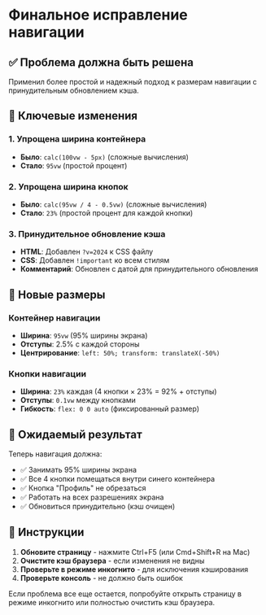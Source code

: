 # Финальное исправление навигации

## ✅ Проблема должна быть решена

Применил более простой и надежный подход к размерам навигации с принудительным обновлением кэша.

## 🔧 Ключевые изменения

### 1. Упрощена ширина контейнера
- **Было**: `calc(100vw - 5px)` (сложные вычисления)
- **Стало**: `95vw` (простой процент)

### 2. Упрощена ширина кнопок
- **Было**: `calc(95vw / 4 - 0.5vw)` (сложные вычисления)
- **Стало**: `23%` (простой процент для каждой кнопки)

### 3. Принудительное обновление кэша
- **HTML**: Добавлен `?v=2024` к CSS файлу
- **CSS**: Добавлен `!important` ко всем стилям
- **Комментарий**: Обновлен с датой для принудительного обновления

## 📏 Новые размеры

### Контейнер навигации
- **Ширина**: `95vw` (95% ширины экрана)
- **Отступы**: 2.5% с каждой стороны
- **Центрирование**: `left: 50%; transform: translateX(-50%)`

### Кнопки навигации
- **Ширина**: `23%` каждая (4 кнопки × 23% = 92% + отступы)
- **Отступы**: `0.1vw` между кнопками
- **Гибкость**: `flex: 0 0 auto` (фиксированный размер)

## 🎯 Ожидаемый результат

Теперь навигация должна:
- ✅ Занимать 95% ширины экрана
- ✅ Все 4 кнопки помещаться внутри синего контейнера
- ✅ Кнопка "Профиль" не обрезаться
- ✅ Работать на всех разрешениях экрана
- ✅ Обновиться принудительно (кэш очищен)

## 📝 Инструкции

1. **Обновите страницу** - нажмите Ctrl+F5 (или Cmd+Shift+R на Mac)
2. **Очистите кэш браузера** - если изменения не видны
3. **Проверьте в режиме инкогнито** - для исключения кэширования
4. **Проверьте консоль** - не должно быть ошибок

Если проблема все еще остается, попробуйте открыть страницу в режиме инкогнито или полностью очистить кэш браузера.